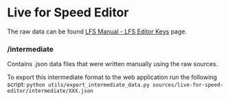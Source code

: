 Live for Speed Editor
==================================

The raw data can be found [LFS Manual - LFS Editor Keys](https://en.lfsmanual.net/wiki/LFS_Editor_Keys) page.

### /intermediate

Contains .json data files that were written manually using the raw sources.

To export this intermediate format to the web application run the following script:
`python utils/export_intermediate_data.py sources/live-for-speed-editor/intermediate/XXX.json`
